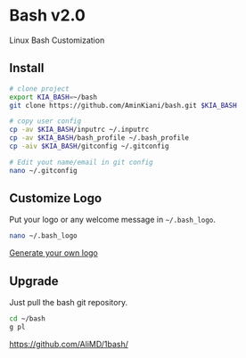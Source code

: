 # Bash v2.0

Linux Bash Customization

## Install

```bash
# clone project
export KIA_BASH=~/bash
git clone https://github.com/AminKiani/bash.git $KIA_BASH

# copy user config
cp -av $KIA_BASH/inputrc ~/.inputrc
cp -av $KIA_BASH/bash_profile ~/.bash_profile
cp -aiv $KIA_BASH/gitconfig ~/.gitconfig

# Edit yout name/email in git config
nano ~/.gitconfig
```

## Customize Logo

Put your logo or any welcome message in `~/.bash_logo`.

```bash
nano ~/.bash_logo
```

[Generate your own logo](http://patorjk.com/software/taag)

## Upgrade

Just pull the bash git repository.

```bash
cd ~/bash
g pl
```

https://github.com/AliMD/1bash/
